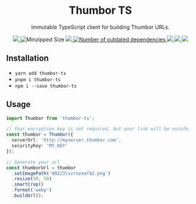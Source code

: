 <h1 align="center">
  Thumbor TS
</h1>

<p align="center" >
  Immutable TypeScript client for building Thumbor URLs.
</p>

<p align="center">
  <a
    aria-label="Npm Package"
    href="https://www.npmjs.com/package/thumbor-ts"
  >
    <img
      src="https://img.shields.io/npm/v/thumbor-ts/latest?style=flat-square&logo=Npm"
    >
  </a>
  <img
    alt="Minzipped Size"
    src="https://img.shields.io/bundlephobia/minzip/thumbor-ts?style=flat-square&label=Minzipped+Size&logo=Webpack"
  >
  <a
    aria-label="GitHub Workflow Status master"
    href="https://github.com/Brettm12345/thumbor-ts/actions"
  >
    <img
      src="https://img.shields.io/github/workflow/status/brettm12345/thumbor-ts/CI/master?label=CI&logo=github&style=flat-square"
    >
  </a>
  <a
    aria-label="Dependencies"
    href="https://github.com/Brettm12345/thumbor-ts/network/dependencies"
  >
    <img
      alt="Number of outdated dependencies"
      src="https://img.shields.io/david/brettm12345/thumbor-ts?style=flat-square&label=Dependencies&logo=Yarn"
    >
  </a>
  <a aria-label="code style: prettier" href="https://prettier.io">
    <img
      src="https://img.shields.io/badge/Code_Style-prettier-ff69b4.svg?style=flat-square&logo=prettier"
    >
  </a>
  <a
    aria-label="Maintainability"
    href="https://codeclimate.com/github/Brettm12345/thumbor-ts/maintainability"
  >
    <img
      src="https://img.shields.io/codeclimate/maintainability-percentage/Brettm12345/thumbor-ts?logo=Code%20Climate&style=flat-square&label=Maintainability"
    >
  </a>
  <a
    aria-label="Test Coverage"
    href="https://codeclimate.com/github/Brettm12345/thumbor-ts/test_coverage"
  >
  <img
    src="https://img.shields.io/codeclimate/coverage/Brettm12345/thumbor-ts?label=Coverage&logo=Code%20Climate&style=flat-square"
  >
  </a>
</p>

## Installation

- `yarn add thumbor-ts`
- `pnpm i thumbor-ts`
- `npm i --save thumbor-ts`

## Usage

```typescript
import Thumbor from 'thumbor-ts';

// Your encryption key is not required, but your link will be unsafe.
const thumbor = Thumbor({
  serverUrl: 'http://myserver.thumbor.com',
  securityKey: 'MY_KEY'
});

// Generate your url
const thumborUrl = thumbor
  .setImagePath('00223lsvrnzeaf42.png')
  .resize(50, 50)
  .smartCrop()
  .format('webp')
  .buildUrl();
```
